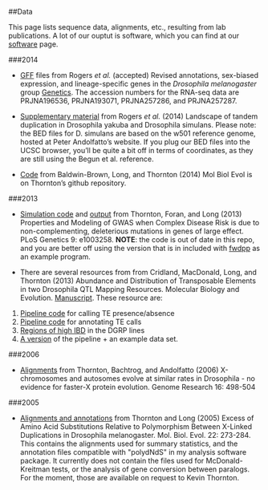 ##Data

This page lists sequence data, alignments, etc., resulting from lab publications.  A lot of our ouptut is software, which you can find at our [software](software.html) page.

###2014

 * [GFF](https://github.com/ThorntonLab/GFF) files from Rogers _et al._ (accepted) Revised annotations, sex-biased expression, and lineage-specific genes in the _Drosophila melanogaster_ group [Genetics](http://www.g3journal.org/content/early/2014/10/01/g3.114.013532.full.pdf).  The accession numbers for the RNA-seq data are PRJNA196536, PRJNA193071, PRJNA257286, and PRJNA257287.

 * [Supplementary material](rogers2014.html) from Rogers _et al._ (2014) Landscape of tandem duplication in Drosophila yakuba and Drosophila simulans. Please note: the BED files for D. simulans are based on the w501 reference genome, hosted at Peter Andolfatto’s website. If you plug our BED files into the UCSC browser, you’ll be quite a bit off in terms of coordinates, as they are still using the Begun et al. reference. 

* [Code](https://github.com/molpopgen/baldwin_brown_2014) from Baldwin-Brown, Long, and Thornton (2014) Mol Biol Evol is on Thornton’s github repository. 
 
###2013

* [Simulation code](https://github.com/ThorntonLab/TFL2013sim) and [output](http://devlaeminck.bio.uci.edu//www/Data/ThorntonForanLongPLoSGenetics) from Thornton, Foran, and Long (2013) Properties and Modeling of GWAS when Complex Disease Risk is due to non-complementing, deleterious mutations in genes of large effect. PLoS Genetics 9: e1003258.  __NOTE__: the code is out of date in this repo, and you are better off using the version that is in included with [fwdpp](https://github.com/molpopgen/fwdpp) as an example program. 
 
 * There are several resources from from Cridland, MacDonald, Long, and Thornton (2013) Abundance and Distribution of Transposable Elements in two Drosophila QTL Mapping Resources. Molecular Biology and Evolution. [Manuscript](http://mbe.oxfordjournals.org/content/30/10/2311.abstract).  These resource are: 
 1. [Pipeline code](https://github.com/ThorntonLab/Cridland2013pipeline) for calling TE presence/absence 
 2. [Pipeline code](https://github.com/ThorntonLab/Cridland2013AnnotPipeline) for annotating TE calls 
 3. [Regions of high IBD](https://github.com/ThorntonLab/DGRPmasked) in the DGRP lines 
 4. [A version](http://devlaeminck.bio.uci.edu/tepipeline/line99_example.tar.gz) of the pipeline + an example data set.

###2006

* [Alignments](https://github.com/ThorntonLab/FastX) from Thornton, Bachtrog, and Andolfatto (2006) X-chromosomes and autosomes evolve at similar rates in Drosophila - no evidence for faster-X protein evolution. Genome Research 16: 498-504 

###2005

* [Alignments and annotations](https://github.com/ThorntonLab/ThorntonLong2005MBE) from Thornton and Long (2005) Excess of Amino Acid Substitutions Relative to Polymorphism Between X-Linked Duplications in Drosophila melanogaster. Mol. Biol. Evol. 22: 273-284. This contains the alignments used for summary statistics, and the annotation files compatible with "polydNdS" in my analysis software package. It currently does not contain the files used for McDonald-Kreitman tests, or the analysis of gene conversion between paralogs. For the moment, those are available on request to Kevin Thornton.



